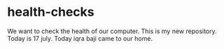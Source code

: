 # health-checks
We want to check the health of our computer.
This is my new repository.
Today is 17 july. Today iqra baji came to our home.
